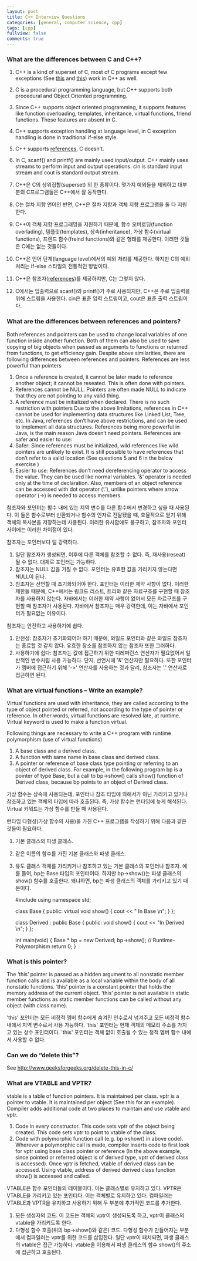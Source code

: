 ```yaml
---
layout: post
title: C++ Interview Questions
categories: [general, computer science, cpp]
tags: [cpp]
fullview: false
comments: true
---
```


### What are the differences between C and C++?

1) C++ is a kind of superset of C, most of C programs except few exceptions (See [this](http://www.geeksforgeeks.org/write-c-program-produce-different-result-c/) and [this](http://www.geeksforgeeks.org/write-c-program-wont-compiler-c/)) work in C++ as well.<br>
2) C is a procedural programming language, but C++ supports both procedural and Object Oriented programming.<br>
3) Since C++ supports object oriented programming, it supports features like function overloading, templates, inheritance, virtual functions, friend functions. These features are absent in C.<br>
4) C++ supports exception handling at language level, in C exception handling is done in traditional if-else style.<br>
5) C++ supports [references](http://www.geeksforgeeks.org/references-in-c/), C doesn’t.<br>
6) In C, scanf() and printf() are mainly used input/output. C++ mainly uses streams to perform input and output operations. cin is standard input stream and cout is standard output stream.

1) C++은 C의 상위집합(superset) 의 한 종류이다. 몇가지 예외들을 제외하고 대부분의 C프로그램들은 C++에서 잘 동작한다.
2) C는 절차 지향 언어인 반면, C++은 절차 지향과 객체 지향 프로그랭을 둘 다 지원한다.
3) C++이 객체 지향 프로그래밍을 지원하기 때문에, 함수 오버로딩(function overlading), 템플릿(templates), 상속(inheritance), 가상 함수(virtual functions), 프렌드 함수(freind functions)와 같은 형태를 제공한다. 이러한 것들은 C에는 없는 것들이다.
4) C++은 언어 단계(language level)에서의 예외 처리를 제공한다. 하지만 C의 예외 처리는 if-else 스타일의 전통적인 방법이다.
5) C++은 참조자([references](http://www.geeksforgeeks.org/references-in-c/))를 제공하지만, C는 그렇지 않다.
6) C에서는 입출력으로 scanf()와 printf()가 주로 사용되지만, C++은 주로 입출력을 위해 스트림을 사용한다. cin은 표준 입력 스트림이고, cout은 표준 출력 스트림이다.


### What are the differences between references and pointers?

Both references and pointers can be used to change local variables of one function inside another function. Both of them can also be used to save copying of big objects when passed as arguments to functions or returned from functions, to get efficiency gain.
Despite above similarities, there are following differences between references and pointers.
References are less powerful than pointers
1) Once a reference is created, it cannot be later made to reference another object; it cannot be reseated. This is often done with pointers.
2) References cannot be NULL. Pointers are often made NULL to indicate that they are not pointing to any valid thing.
3) A reference must be initialized when declared. There is no such restriction with pointers
Due to the above limitations, references in C++ cannot be used for implementing data structures like Linked List, Tree, etc. In Java, references don’t have above restrictions, and can be used to implement all data structures. References being more powerful in Java, is the main reason Java doesn’t need pointers.
References are safer and easier to use:
1) Safer: Since references must be initialized, wild references like wild pointers are unlikely to exist. It is still possible to have references that don’t refer to a valid location (See questions 5 and 6 in the below exercise )
2) Easier to use: References don’t need dereferencing operator to access the value. They can be used like normal variables. ‘&’ operator is needed only at the time of declaration. Also, members of an object reference can be accessed with dot operator (‘.’), unlike pointers where arrow operator (->) is needed to access members.

참조자와 포인터는 함수 내에 있는 지역 변수를 다른 함수에서 변경하고 싶을 때 사용된다. 이 둘은 함수로부터 반환되거나 함수의 인자로 전달됐을 때, 효율적으로 얻기 위해 객체의 복사본을 저장하는데 사용된다.
이러한 유사함에도 불구하고, 참조자와 포인터 사이에는 이러한 차이점이 있다.

참조자는 포인터보다 덜 강력하다.
1) 일단 참조자가 생성되면, 이후에 다른 객체를 참조할 수 없다. 즉, 재사용(reseat) 될 수 없다. 대체로 포인터는 가능하다.
2) 참조자는 NULL 값을 가질 수 없다. 포인터는 유효한 값을 가리키지 않는다면 NULL이 된다.
3) 참조자는 선언할 때 초기화되어야 한다. 포인터는 이러한 제약 사항이 없다.
이러한 제한들 때문에, C++에서는 링크드 리스트, 트리와 같은 자료구조를 구현할 때 참조자를 사용하지 않는다. 자바에서는 이러한 제약 사항이 없어서 모든 자료구조를 구현할 때 참조자가 사용된다. 자바에서 참조자는 매우 강력한데, 이는 자바에서 포인터가 필요없는 이유이다.

참조자는 안전하고 사용하기에 쉽다.
1) 안전성: 참조자가 초기화되어야 하기 때문에, 와일드 포인터와 같은 와일드 참조자는 종료할 것 같지 않다. 유효한 장소를 참조하지 않는 참조자 또한 그러하다.
2) 사용하기에 쉽다: 참조자는 값에 접근하기 위한 디레퍼런스 연산자가 필요없어서 일반적인 변수처럼 사용 가능하다. 단지, 선언시에 '&' 연산자만 필요하다. 또한 포인터가 멤버에 접근하기 위해 '->' 연산자를 사용하는 것과 달리, 참조자는 '.' 연산자로 접근하면 된다.


### What are virtual functions – Write an example?

Virtual functions are used with inheritance, they are called according to the type of object pointed or referred, not according to the type of pointer or reference. In other words, virtual functions are resolved late, at runtime. Virtual keyword is used to make a function virtual.

Following things are necessary to write a C++ program with runtime polymorphism (use of virtual functions)
1) A base class and a derived class.
2) A function with same name in base class and derived class.
3) A pointer or reference of base class type pointing or referring to an object of derived class.
For example, in the following program bp is a pointer of type Base, but a call to bp->show() calls show() function of Derived class, because bp points to an object of Derived class.

가상 함수는 상속에 사용되는데, 포인터나 참조 타입에 의해서가 아닌 가리키고 있거나 참조하고 있는 객체의 타입에 따라 호출된다. 즉, 가상 함수는 런타임에 늦게 해석된다. Virtual 키워드는 가상 함수를 만들 때 사용된다.

런타임 다형성(가상 함수의 사용)을 가진 C++ 프로그램을 작성하기 위해 다음과 같은 것들이 필요하다.
1) 기본 클래스와 파생 클래스.
2) 같은 이름의 함수를 가진 기본 클래스와 파생 클래스.
3) 유도 클래스 객체를 가리키거나 참조하고 있는 기본 클래스의 포인터나 참조자.
예를 들어, bp는 Base 타입의 포인터이다. 하지만 bp->show()는 파생 클래스의 show() 함수를 호출한다. 왜냐하면, bp는 파생 클래스의 객체를 가리키고 있기 때문이다.

    #include<iostream>
    using namespace std;

    class Base {
    public:
        virtual void show() { cout << " In Base \\n"; }
    };

    class Derived : public Base {
    public:
        void show() { cout << "In Derived \\n"; }
    };

    int main(void) {
        Base \* bp = new Derived;
        bp->show(); // Runtime-Polymorphism
        return 0;
    }


### What is this pointer?

The ‘this’ pointer is passed as a hidden argument to all nonstatic member function calls and is available as a local variable within the body of all nonstatic functions. ‘this’ pointer is a constant pointer that holds the memory address of the current object. ‘this’ pointer is not available in static member functions as static member functions can be called without any object (with class name).

'this' 포인터는 모든 비정적 멤버 함수에게 숨겨진 인수로서 넘겨주고 모든 비정적 함수 내에서 지역 변수로서 사용 가능하다. 'this' 포인터는 현재 객체의 메모리 주소를 가지고 있는 상수 포인터이다. 'this' 포인터는 객체 없이 호출될 수 있는 정적 멤버 함수 내에서 사용할 수 없다.


### Can we do “delete this”?
See http://www.geeksforgeeks.org/delete-this-in-c/


### What are VTABLE and VPTR?

vtable is a table of function pointers. It is maintained per class.
vptr is a pointer to vtable. It is maintained per object (See this for an example).
Compiler adds additional code at two places to maintain and use vtable and vptr.
1) Code in every constructor. This code sets vptr of the object being created. This code sets vptr to point to vtable of the class.
2) Code with polymorphic function call (e.g. bp->show() in above code). Wherever a polymorphic call is made, compiler inserts code to first look for vptr using base class pointer or reference (In the above example, since pointed or referred object is of derived type, vptr of derived class is accessed). Once vptr is fetched, vtable of derived class can be accessed. Using vtable, address of derived derived class function show() is accessed and called.

VTABLE은 함수 포인터들의 테이블이다. 이는 클래스별로 유지하고 있다.
VPTR은 VTABLE을 가리키고 있는 포인터다. 이는 객체별로 유지하고 있다.
컴파일러는 VTABLE과 VPTR을 유지하고 사용하기 위해 두 부분에 추가적인 코드를 추가한다.
1) 모든 생성자의 코드. 이 코드는 객체의 vptr이 생성되도록 하고, vptr이 클래스의 vtable을 가리키도록 한다.
2) 다형성 함수 호출(위의 bp->show()와 같은) 코드. 다형성 함수가 만들어지는 부분에서 컴파일러는 vptr를 위한 코드를 삽입한다. 일단 vptr이 패치되면, 파생 클래스의 vtable은 접근 가능하다. vtable을 이용해서 파생 클래스의 함수 show()의 주소에 접근하고 호출된다.
